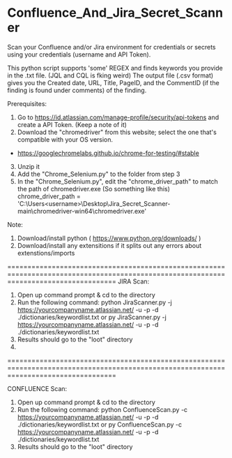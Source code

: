 # Confluence_And_Jira_Secret_Scanner
Scan your Confluence and/or Jira environment for credentials or secrets using your credentials (username and API Token).

This python script supports 'some' REGEX and finds keywords you provide in the .txt file. (JQL and CQL is fking weird)
The output file (.csv format) gives you the Created date, URL, Title, PageID, and the CommentID (if the finding is found under comments) of the finding.

Prerequisites:
1. Go to https://id.atlassian.com/manage-profile/security/api-tokens and create a API Token. (Keep a note of it)
2. Download the "chromedriver" from this website; select the one that's compatible with your OS version.
- https://googlechromelabs.github.io/chrome-for-testing/#stable
3. Unzip it
3. Add the "Chrome_Selenium.py" to the folder from step 3
4. In the "Chrome_Selenium.py", edit the "chrome_driver_path" to match the path of chromedriver.exe
(So something like this)
chrome_driver_path = 'C:\Users\<username>\Desktop\Jira_Secret_Scanner-main\chromedriver-win64\chromedriver.exe'

Note:
1. Download/install python ( https://www.python.org/downloads/ )
2. Download/install any extensitions if it splits out any errors about extenstions/imports

=======================================================================================================================================
JIRA Scan:
1. Open up command prompt & cd to the directory
2. Run the following command:
python JiraScanner.py -j <https://yourcompanyname.atlassian.net/> -u <username or email> -p <Your API Token> -d ./dictionaries/keywordlist.txt
or 
py JiraScanner.py -j <https://yourcompanyname.atlassian.net/> -u <username or email> -p <Your API Token> -d ./dictionaries/keywordlist.txt
3. Results should go to the "loot" directory
4. 
=======================================================================================================================================

CONFLUENCE Scan:
1. Open up command prompt & cd to the directory
2. Run the following command:
python ConfluenceScan.py -c <https://yourcompanyname.atlassian.net/> -u <username or email> -p <Your API Token> -d ./dictionaries/keywordlist.txt
or
py ConfluenceScan.py -c <https://yourcompanyname.atlassian.net/> -u <username or email> -p <Your API Token> -d ./dictionaries/keywordlist.txt
4. Results should go to the "loot" directory
